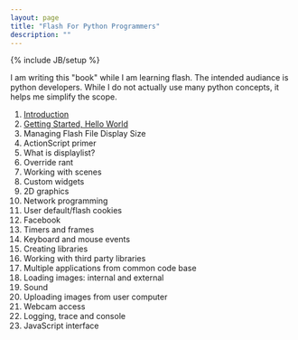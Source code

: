 ```yaml
---
layout: page
title: "Flash For Python Programmers"
description: ""
---
```

{% include JB/setup %}

I am writing this "book" while I am learning flash. The intended audiance is
python developers. While I do not actually use many python concepts, it helps
me simplify the scope.

1. [Introduction](/flash/introduction.html)
1. [Getting Started, Hello World](/flash/getting-started-hello-world.html)
1. Managing Flash File Display Size
1. ActionScript primer
1. What is displaylist?
1. Override rant
1. Working with scenes
1. Custom widgets
1. 2D graphics
1. Network programming
1. User default/flash cookies
1. Facebook
1. Timers and frames
1. Keyboard and mouse events
1. Creating libraries
1. Working with third party libraries
1. Multiple applications from common code base 
1. Loading images: internal and external
1. Sound
1. Uploading images from user computer
1. Webcam access
1. Logging, trace and console
1. JavaScript interface
